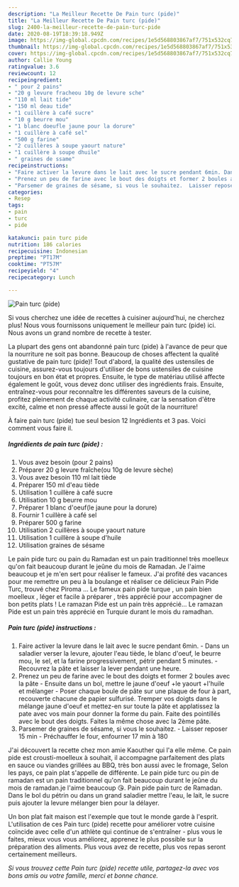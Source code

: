 ```yaml
---
description: "La Meilleur Recette De Pain turc (pide)"
title: "La Meilleur Recette De Pain turc (pide)"
slug: 2400-la-meilleur-recette-de-pain-turc-pide
date: 2020-08-19T18:39:18.949Z
image: https://img-global.cpcdn.com/recipes/1e5d568803867af7/751x532cq70/pain-turc-pide-photo-principale-de-la-recette.jpg
thumbnail: https://img-global.cpcdn.com/recipes/1e5d568803867af7/751x532cq70/pain-turc-pide-photo-principale-de-la-recette.jpg
cover: https://img-global.cpcdn.com/recipes/1e5d568803867af7/751x532cq70/pain-turc-pide-photo-principale-de-la-recette.jpg
author: Callie Young
ratingvalue: 3.6
reviewcount: 12
recipeingredient:
- " pour 2 pains"
- "20 g levure fracheou 10g de levure sche"
- "110 ml lait tide"
- "150 ml deau tide"
- "1 cuillère à café sucre"
- "10 g beurre mou"
- "1 blanc doeufle jaune pour la dorure"
- "1 cuillère à café sel"
- "500 g farine"
- "2 cuillères à soupe yaourt nature"
- "1 cuillère à soupe dhuile"
- " graines de ssame"
recipeinstructions:
- "Faire activer la levure dans le lait avec le sucre pendant 6min. Dans un saladier verser la levure, ajouter l&#39;eau tiède, le blanc d&#39;oeuf, le beurre mou, le sel, et la farine progressivement, pétrir pendant 5 minutes.  Recouvrez la pâte et laisser la lever pendant une heure."
- "Prenez un peu de farine avec le bout des doigts et former 2 boules avec la pâte Ensuite dans un bol, mettre le jaune d&#39;oeuf +le yaourt +l&#39;huile et mélanger Poser chaque boule de pâte sur une plaque de four à part, recouverte chacune de papier sulfurisé. Tremper vos doigts dans le mélange jaune d&#39;oeuf et mettez-en sur toute la pâte et applatissez la pate avec vos main pour donner la forme du pain. Faite des pointillés avec le bout des doigts. Faites la même chose avec la 2ème pâte."
- "Parsemer de graines de sésame, si vous le souhaitez.  Laisser reposer 15 min Préchauffer le four, enfourner 17 min à 180"
categories:
- Resep
tags:
- pain
- turc
- pide

katakunci: pain turc pide 
nutrition: 186 calories
recipecuisine: Indonesian
preptime: "PT17M"
cooktime: "PT57M"
recipeyield: "4"
recipecategory: Lunch

---
```



![Pain turc (pide)](https://img-global.cpcdn.com/recipes/1e5d568803867af7/751x532cq70/pain-turc-pide-photo-principale-de-la-recette.jpg)

Si vous cherchez une idée de recettes à cuisiner aujourd'hui, ne cherchez plus! Nous vous fournissons uniquement le meilleur pain turc (pide) ici. Nous avons un grand nombre de recette à tester.

La plupart des gens ont abandonné pain turc (pide) à l'avance de peur que la nourriture ne soit pas bonne. Beaucoup de choses affectent la qualité gustative de pain turc (pide)! Tout d'abord, la qualité des ustensiles de cuisine, assurez-vous toujours d'utiliser de bons ustensiles de cuisine toujours en bon état et propres. Ensuite, le type de matériau utilisé affecte également le goût, vous devez donc utiliser des ingrédients frais. Ensuite, entraînez-vous pour reconnaître les différentes saveurs de la cuisine, profitez pleinement de chaque activité culinaire, car la sensation d'être excité, calme et non pressé affecte aussi le goût de la nourriture!

<!--inarticleads1-->

À faire pain turc (pide) tue seul besion 12 Ingrédients et 3 pas. Voici comment vous faire il.

##### Ingrédients de pain turc (pide) :

1. Vous avez besoin  (pour 2 pains)
1. Préparer 20 g levure fraîche(ou 10g de levure sèche)
1. Vous avez besoin 110 ml lait tiède
1. Préparer 150 ml d&#39;eau tiède
1. Utilisation 1 cuillère à café sucre
1. Utilisation 10 g beurre mou
1. Préparer 1 blanc d&#39;oeuf(le jaune pour la dorure)
1. Fournir 1 cuillère à café sel
1. Préparer 500 g farine
1. Utilisation 2 cuillères à soupe yaourt nature
1. Utilisation 1 cuillère à soupe d&#39;huile
1. Utilisation  graines de sésame


Le pain pide turc ou pain du Ramadan est un pain traditionnel très moelleux qu&#39;on fait beaucoup durant le jeûne du mois de Ramadan. Je l&#39;aime beaucoup et je m&#39;en sert pour réaliser le fameux. J&#39;ai profité des vacances pour me remettre un peu à la boulange et réaliser ce délicieux Pain Pide Turc, trouvé chez Piroma … Le fameux pain pide turque , un pain bien moelleux , léger et facile à préparer , très apprécié pour accompagner de bon petits plats ! Le ramazan Pide est un pain très apprécié… Le ramazan Pide est un pain très apprécié en Turquie durant le mois du ramadhan. 

<!--inarticleads2-->

##### Pain turc (pide) instructions :

1. Faire activer la levure dans le lait avec le sucre pendant 6min. - Dans un saladier verser la levure, ajouter l&#39;eau tiède, le blanc d&#39;oeuf, le beurre mou, le sel, et la farine progressivement, pétrir pendant 5 minutes.  - Recouvrez la pâte et laisser la lever pendant une heure.
1. Prenez un peu de farine avec le bout des doigts et former 2 boules avec la pâte - Ensuite dans un bol, mettre le jaune d&#39;oeuf +le yaourt +l&#39;huile et mélanger - Poser chaque boule de pâte sur une plaque de four à part, recouverte chacune de papier sulfurisé. Tremper vos doigts dans le mélange jaune d&#39;oeuf et mettez-en sur toute la pâte et applatissez la pate avec vos main pour donner la forme du pain. Faite des pointillés avec le bout des doigts. Faites la même chose avec la 2ème pâte.
1. Parsemer de graines de sésame, si vous le souhaitez.  - Laisser reposer 15 min - Préchauffer le four, enfourner 17 min à 180


J&#39;ai découvert la recette chez mon amie Kaouther qui l&#39;a elle même. Ce pain pide est crousti-moelleux à souhait, il accompagne parfaitement des plats en sauce ou viandes grillées au BBQ, très bon aussi avec le fromage, Selon les pays, ce pain plat s&#39;appelle de différente. Le pain pide turc ou pin de ramadan est un pain traditionnel qu&#39;on fait beaucoup durant le jeûne du mois de ramadan.je l&#39;aime beaucoup 😘. Pain pide pain turc de Ramadan. Dans le bol du pétrin ou dans un grand saladier mettre l&#39;eau, le lait, le sucre puis ajouter la levure mélanger bien pour la délayer. 

<!--inarticleads1-->

<p>
Un bon plat fait maison est l'exemple que tout le monde garde à l'esprit. L'utilisation de ces Pain turc (pide) recette pour améliorer votre cuisine coïncide avec celle d'un athlète qui continue de s'entraîner - plus vous le faites, mieux vous vous améliorez, apprenez le plus possible sur la préparation des aliments. Plus vous avez de recette, plus vos repas seront certainement meilleurs.
</p>

<p>
<i>Si vous trouvez cette Pain turc (pide) recette utile, partagez-la avec vos bons amis ou votre famille, merci et bonne chance.</i>
</p>

